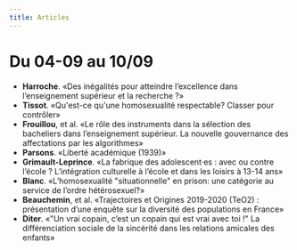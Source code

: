 ```yaml
---
title: Articles
---
```


# Du 04-09 au 10/09

* **Harroche**. «Des inégalités pour atteindre l’excellence dans l’enseignement supérieur et la recherche ?»
* **Tissot**. «Qu'est-ce qu'une homosexualité respectable? Classer pour contrôler»
* **Frouillou**, et al. «Le rôle des instruments dans la sélection des bacheliers dans l’enseignement supérieur. La nouvelle gouvernance des affectations par les algorithmes»
* **Parsons**. «Liberté académique (1939)»
* **Grimault-Leprince**. «La fabrique des adolescent·es : avec ou contre l’école ? L’intégration culturelle à l’école et dans les loisirs à 13-14 ans»
* **Blanc**. «L’homosexualité "situationnelle" en prison: une catégorie au service de l’ordre hétérosexuel?»
* **Beauchemin**, et al. «Trajectoires et Origines 2019-2020 (TeO2) : présentation d’une enquête sur la diversité des populations en France»
* **Diter**. «"Un vrai copain, c’est un copain qui est vrai avec toi !" La différenciation sociale de la sincérité dans les relations amicales des enfants»